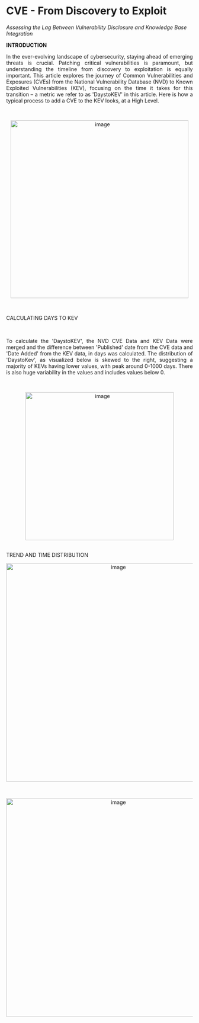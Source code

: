 # CVE - From Discovery to Exploit
 _Assessing the Lag Between Vulnerability Disclosure and Knowledge Base Integration_

**INTRODUCTION**

<p align="justify">
In the ever-evolving landscape of cybersecurity, staying ahead of emerging threats is crucial. Patching critical vulnerabilities is paramount, but understanding the timeline from discovery to exploitation is equally important. This article explores the journey of Common Vulnerabilities and Exposures (CVEs) from the National Vulnerability Database (NVD) to Known Exploited Vulnerabilities (KEV), focusing on the time it takes for this transition – a metric we refer to as 'DaystoKEV' in this article. Here is how a typical process to add a CVE to the KEV looks, at a High Level.
</p>
<br>
<p align="center">
<img width="480" alt="image" src="https://github.com/yamineesh-k/cve_kev_duration/assets/76024628/1d7c084e-802b-4555-be0a-48dfb45bc5a9">
</p>
<br>

CALCULATING DAYS TO KEV

<br>
<p align="justify">
To calculate the 'DaystoKEV', the NVD CVE Data and KEV Data were merged and the difference between 'Published' date from the CVE data and 'Date Added' from the KEV data, in days was calculated. The distribution of 'DaystoKev', as visualized below is skewed to the right, suggesting a majority of KEVs having lower values, with peak around 0-1000 days. There is also huge variability in the values and includes values below 0.
</p>
<br>
<p align="center">
 <img width="400" alt="image" src="https://github.com/yamineesh-k/cve_kev_duration/assets/76024628/d0379b0b-b21d-4019-93f2-18aaa6639ac4">
	</p>
<br>
TREND AND TIME DISTRIBUTION
<br>
<p align="center">
<img width="590" alt="image" src="https://github.com/yamineesh-k/cve_kev_duration/assets/76024628/19b4dee3-b7ad-4f9b-a24f-c8782d89408b">
</p>
<br>
<p align="center">
<img width="590" alt="image" src="https://github.com/yamineesh-k/cve_kev_duration/assets/76024628/fb0e5701-dd52-4c71-bd57-804609ff7799">
</p>
<br>
